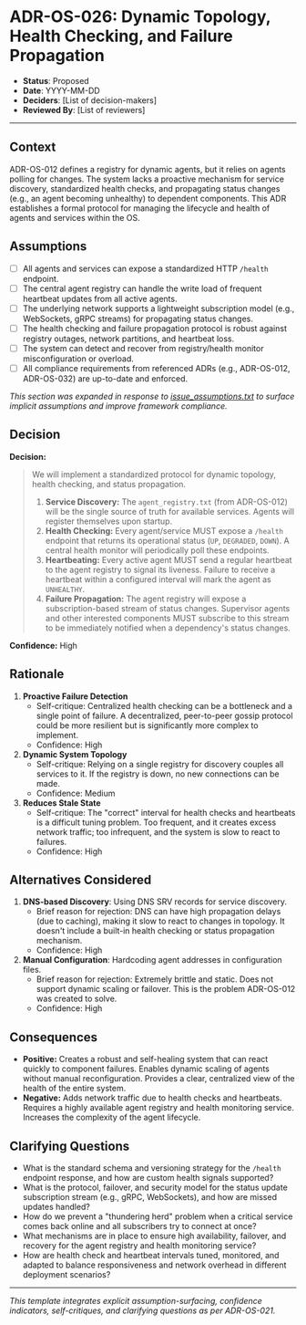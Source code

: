 ﻿# ADR-OS-026: Dynamic Topology, Health Checking, and Failure Propagation

* **Status**: Proposed
* **Date**: YYYY-MM-DD
* **Deciders**: \[List of decision-makers]
* **Reviewed By**: \[List of reviewers]

---

## Context

ADR-OS-012 defines a registry for dynamic agents, but it relies on agents polling for changes. The system lacks a proactive mechanism for service discovery, standardized health checks, and propagating status changes (e.g., an agent becoming unhealthy) to dependent components. This ADR establishes a formal protocol for managing the lifecycle and health of agents and services within the OS.

## Assumptions

* [ ] All agents and services can expose a standardized HTTP `/health` endpoint.
* [ ] The central agent registry can handle the write load of frequent heartbeat updates from all active agents.
* [ ] The underlying network supports a lightweight subscription model (e.g., WebSockets, gRPC streams) for propagating status changes.
* [ ] The health checking and failure propagation protocol is robust against registry outages, network partitions, and heartbeat loss.
* [ ] The system can detect and recover from registry/health monitor misconfiguration or overload.
* [ ] All compliance requirements from referenced ADRs (e.g., ADR-OS-012, ADR-OS-032) are up-to-date and enforced.

_This section was expanded in response to [issue_assumptions.txt](../../issues/issue_assumptions.txt) to surface implicit assumptions and improve framework compliance._

## Decision

**Decision:**

> We will implement a standardized protocol for dynamic topology, health checking, and status propagation.
> 1.  **Service Discovery:** The `agent_registry.txt` (from ADR-OS-012) will be the single source of truth for available services. Agents will register themselves upon startup.
> 2.  **Health Checking:** Every agent/service MUST expose a `/health` endpoint that returns its operational status (`UP`, `DEGRADED`, `DOWN`). A central health monitor will periodically poll these endpoints.
> 3.  **Heartbeating:** Every active agent MUST send a regular heartbeat to the agent registry to signal its liveness. Failure to receive a heartbeat within a configured interval will mark the agent as `UNHEALTHY`.
> 4.  **Failure Propagation:** The agent registry will expose a subscription-based stream of status changes. Supervisor agents and other interested components MUST subscribe to this stream to be immediately notified when a dependency's status changes.

**Confidence:** High

## Rationale

1. **Proactive Failure Detection**
   * Self-critique: Centralized health checking can be a bottleneck and a single point of failure. A decentralized, peer-to-peer gossip protocol could be more resilient but is significantly more complex to implement.
   * Confidence: High
2. **Dynamic System Topology**
   * Self-critique: Relying on a single registry for discovery couples all services to it. If the registry is down, no new connections can be made.
   * Confidence: Medium
3. **Reduces Stale State**
   * Self-critique: The "correct" interval for health checks and heartbeats is a difficult tuning problem. Too frequent, and it creates excess network traffic; too infrequent, and the system is slow to react to failures.
   * Confidence: High

## Alternatives Considered

1. **DNS-based Discovery**: Using DNS SRV records for service discovery.
   * Brief reason for rejection: DNS can have high propagation delays (due to caching), making it slow to react to changes in topology. It doesn't include a built-in health checking or status propagation mechanism.
   * Confidence: High
2. **Manual Configuration**: Hardcoding agent addresses in configuration files.
   * Brief reason for rejection: Extremely brittle and static. Does not support dynamic scaling or failover. This is the problem ADR-OS-012 was created to solve.
   * Confidence: High

## Consequences

* **Positive:** Creates a robust and self-healing system that can react quickly to component failures. Enables dynamic scaling of agents without manual reconfiguration. Provides a clear, centralized view of the health of the entire system.
* **Negative:** Adds network traffic due to health checks and heartbeats. Requires a highly available agent registry and health monitoring service. Increases the complexity of the agent lifecycle.

## Clarifying Questions

* What is the standard schema and versioning strategy for the `/health` endpoint response, and how are custom health signals supported?
* What is the protocol, failover, and security model for the status update subscription stream (e.g., gRPC, WebSockets), and how are missed updates handled?
* How do we prevent a "thundering herd" problem when a critical service comes back online and all subscribers try to connect at once?
* What mechanisms are in place to ensure high availability, failover, and recovery for the agent registry and health monitoring service?
* How are health check and heartbeat intervals tuned, monitored, and adapted to balance responsiveness and network overhead in different deployment scenarios?

---

*This template integrates explicit assumption-surfacing, confidence indicators, self-critiques, and clarifying questions as per ADR-OS-021.* 

